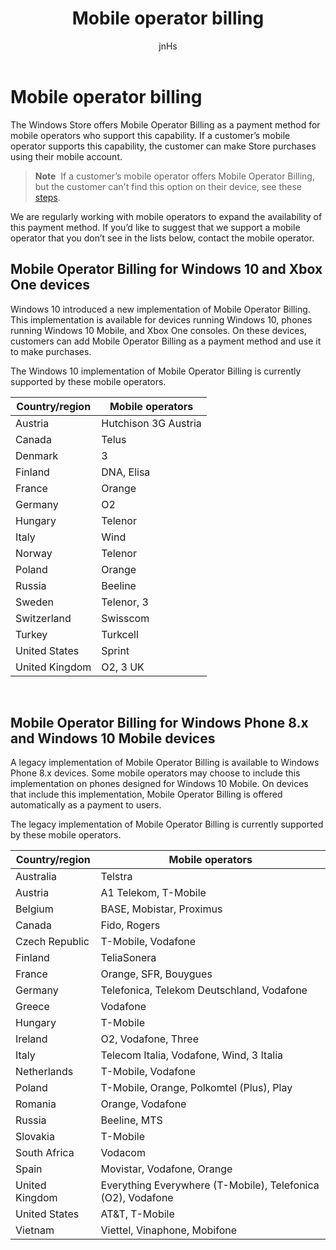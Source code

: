 ﻿---
author: jnHs
Description: The Windows Store offers Mobile Operator Billing as a payment method for mobile operators who support this capability.
title: Mobile operator billing
ms.assetid: C8A5A4BA-6B39-42FC-B8C4-ED1B7F774CC1
ms.author: wdg-dev-content
ms.date: 06/02/2017
ms.topic: article
ms.prod: windows
ms.technology: uwp
keywords: windows 10, uwp
---

# Mobile operator billing


The Windows Store offers Mobile Operator Billing as a payment method for mobile operators who support this capability. If a customer’s mobile operator supports this capability, the customer can make Store purchases using their mobile account.

> **Note**  If a customer’s mobile operator offers Mobile Operator Billing, but the customer can't find this option on their device, see these [steps](http://go.microsoft.com/fwlink/p/?LinkId=523993).

We are regularly working with mobile operators to expand the availability of this payment method. If you’d like to suggest that we support a mobile operator that you don’t see in the lists below, contact the mobile operator.

## Mobile Operator Billing for Windows 10 and Xbox One devices

Windows 10 introduced a new implementation of Mobile Operator Billing. This implementation is available for devices running Windows 10, phones running Windows 10 Mobile, and Xbox One consoles. On these devices, customers can add Mobile Operator Billing as a payment method and use it to make purchases. 

The Windows 10 implementation of Mobile Operator Billing is currently supported by these mobile operators.

| Country/region  | Mobile operators     |
|-----------------|----------------------|
| Austria         | Hutchison 3G Austria |
| Canada          | Telus                |
| Denmark         | 3                    |
| Finland         | DNA, Elisa           |
| France          | Orange               |
| Germany         | O2                   |
| Hungary         | Telenor              |
| Italy           | Wind                 |
| Norway          | Telenor              |
| Poland          | Orange               |
| Russia          | Beeline              |
| Sweden          | Telenor, 3           |
| Switzerland     | Swisscom             |
| Turkey          | Turkcell             |
| United States   | Sprint               |
| United Kingdom  | O2, 3 UK             |

 

## Mobile Operator Billing for Windows Phone 8.x and Windows 10 Mobile devices


A legacy implementation of Mobile Operator Billing is available to Windows Phone 8.x devices. Some mobile operators may choose to include this implementation on phones designed for Windows 10 Mobile. On devices that include this implementation, Mobile Operator Billing is offered automatically as a payment to users.

The legacy implementation of Mobile Operator Billing is currently supported by these mobile operators.

| Country/region       | Mobile operators                                                   |
|----------------------|--------------------------------------------------------------------|
| Australia            | Telstra                                                            |
| Austria              | A1 Telekom, T-Mobile                                               |
| Belgium              | BASE, Mobistar, Proximus                                           |
| Canada               | Fido, Rogers                                                       |
| Czech Republic       | T-Mobile, Vodafone                                                 |
| Finland              | TeliaSonera                                                        |
| France               | Orange, SFR, Bouygues                                              |
| Germany              | Telefonica, Telekom Deutschland, Vodafone                          |
| Greece               | Vodafone                                                           |
| Hungary              | T-Mobile                                                           |
| Ireland              | O2, Vodafone, Three                                                |
| Italy                | Telecom Italia, Vodafone, Wind, 3 Italia                           |
| Netherlands          | T-Mobile, Vodafone                                                 |
| Poland               | T-Mobile, Orange, Polkomtel (Plus), Play                           |
| Romania              | Orange, Vodafone                                                   |
| Russia               | Beeline, MTS                                                       |
| Slovakia             | T-Mobile                                                           |
| South Africa         | Vodacom                                                            |
| Spain                | Movistar, Vodafone, Orange                                         |
| United Kingdom       | Everything Everywhere (T-Mobile), Telefonica (O2), Vodafone        |
| United States        | AT&T, T-Mobile                                                     |
| Vietnam              | Viettel, Vinaphone, Mobifone                                       |

 


 

 




